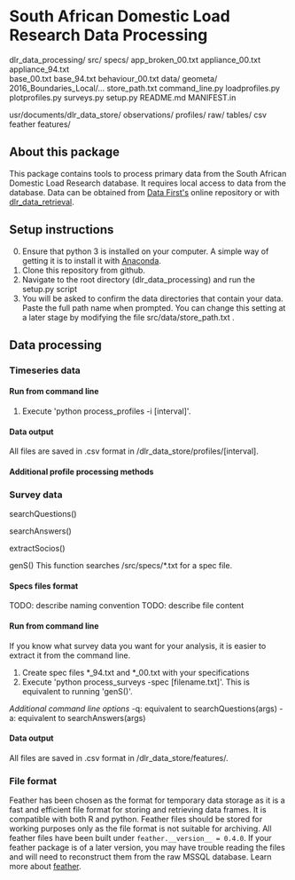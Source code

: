# South African Domestic Load Research Data Processing

dlr\_data\_processing/
    src/
		specs/
			app_broken_00.txt
			appliance_00.txt
			appliance_94.txt	
			base_00.txt
			base_94.txt	
			behaviour_00.txt
		data/
			geometa/
				2016_Boundaries_Local/...
			store_path.txt
		command_line.py
		loadprofiles.py
		plotprofiles.py
		surveys.py
    setup.py
    README.md
    MANIFEST.in
    
usr/documents/dlr_data_store/
	observations/
		profiles/
			raw/
		tables/
			csv
			feather
	features/

## About this package

This package contains tools to process primary data from the South African Domestic Load Research database. It requires local access to data from the database. Data can be obtained from [Data First's](www.datafirst.uct.ac.za) online repository or with [dlr_data_retrieval]().

## Setup instructions
0. Ensure that python 3 is installed on your computer. A simple way of getting it is to install it with [Anaconda](https://conda.io/docs/user-guide/install/index.html). 
1. Clone this repository from github.
2. Navigate to the root directory (dlr_data_processing) and run the setup.py script
3. You will be asked to confirm the data directories that contain your data. Paste the full path name when prompted. You can change this setting at a later stage by modifying the file src/data/store_path.txt .

## Data processing

### Timeseries data

#### Run from command line
1. Execute 'python process_profiles -i [interval]'. 

#### Data output
All files are saved in .csv format in /dlr_data_store/profiles/[interval].

#### Additional profile processing methods


### Survey data

searchQuestions()

searchAnswers()

extractSocios()

genS()
This function searches /src/specs/*.txt for a spec file.

#### Specs files format
TODO: describe naming convention
TODO: describe file content

#### Run from command line
If you know what survey data you want for your analysis, it is easier to extract it from the command line.
1. Create spec files *\_94.txt and *\_00.txt with your specifications
2. Execute 'python process_surveys -spec [filename.txt]'. This is equivalent to running 'genS()'.

_Additional command line options_
-q: equivalent to searchQuestions(args)
-a: equivalent to searchAnswers(args)

#### Data output
All files are saved in .csv format in /dlr_data_store/features/.

### File format
Feather has been chosen as the format for temporary data storage as it is a fast and efficient file format for storing and retrieving data frames. It is compatible with both R and python. Feather files should be stored for working purposes only as the file format is not suitable for archiving. All feather files have been built under `feather.__version__ = 0.4.0`. If your feather package is of a later version, you may have trouble reading the files and will need to reconstruct them from the raw MSSQL database. Learn more about [feather](https://github.com/wesm/feather).

